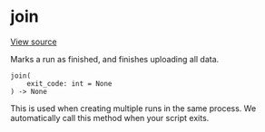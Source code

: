 # join

<!-- Insert buttons and diff -->




<a target="_blank" href="https://charlesfrye.gitbook.io/docs-box/ref/sdk/wandb_run.py">View source</a>



Marks a run as finished, and finishes uploading all data.

<pre><code>join(
    exit_code: int = None
) -> None</code></pre>



<!-- Placeholder for "Used in" -->

This is used when creating multiple runs in the same process.
We automatically call this method when your script exits.